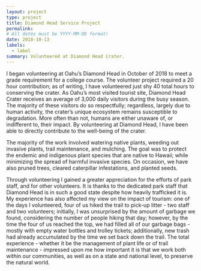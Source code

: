 ```yaml
---
layout: project
type: project
title: Diamond Head Service Project
permalink:
# All dates must be YYYY-MM-DD format!
date: 2018-10-13
labels:
  - label
summary: Volunteered at Diamond Head Crater.
---
```


   I began volunteering at Oahu’s Diamond Head in October of 2018 to meet a grade requirement for a college course.  The volunteer project required a 20 hour contribution; as of writing, I have volunteered just shy 40 total hours to conserving the crater.  As Oahu’s most visited tourist site, Diamond Head Crater receives an average of 3,000 daily visitors during the busy season.  The majority of these visitors do so respectfully; regardless, largely due to human activity, the crater’s unique ecosystem remains susceptible to degradation.  More often than not, humans are either unaware of, or indifferent to, their impact.  By volunteering at Diamond Head, I have been able to directly contribute to the well-being of the crater.  

   The majority of the work involved watering native plants, weeding out invasive plants, trail maintenance, and mulching.  The goal was to protect the endemic and indigenous plant species that are native to Hawaii; while minimizing the spread of harmful invasive species.  On occasion, we have also pruned trees, cleared caterpillar infestations, and planted seeds.
  
   Through volunteering I gained a greater appreciation for the efforts of park staff, and for other volunteers.  It is thanks to the dedicated park staff that Diamond Head is in such a good state despite how heavily trafficked it is.  My experience has also affected my view on the impact of tourism: one of the days I volunteered, four of us hiked the trail to pick-up litter - two staff and two volunteers; initially, I was unsurprised by the amount of garbage we found, considering the number of people hiking that day; however, by the time the four of us reached the top, we had filled all of our garbage bags - mostly with empty water bottles and trolley tickets; additionally, new trash had already accumulated by the time we set back down the trail.  The total experience - whether it be the management of plant life or of trail maintenance - impressed upon me how important it is that we work both within our communities, as well as on a state and national level, to preserve the natural world.
